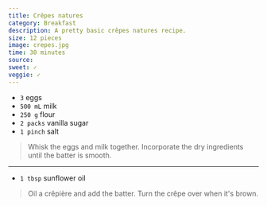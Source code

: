 ```yaml
---
title: Crêpes natures
category: Breakfast
description: A pretty basic crêpes natures recipe.
size: 12 pieces
image: crepes.jpg
time: 30 minutes
source:
sweet: ✓
veggie: ✓
---
```


* `3` eggs
* `500 mL` milk
* `250 g` flour
* `2 packs` vanilla sugar
* `1 pinch` salt

> Whisk the eggs and milk together. Incorporate the dry ingredients until the batter is smooth.

---

* `1 tbsp` sunflower oil

> Oil a crêpière and add the batter. Turn the crêpe over when it's brown.
